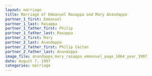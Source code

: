 ```yaml
---
layout: marriage
title: Marriage of Emmanuel Rasappa and Mary Anandappa
partner_1_first: Emmanuel
partner_1_last: Rasappa
partner_1_father_first: Philip
partner_1_father_last: Rasappa
partner_2_first: Mary
partner_2_last: Anandappa
partner_2_father_first: Philip Caitan
partner_2_father_last: Anandappa
image_file: anandappa_mary_rasappa_emmanuel_page_1064_year_1907
date: August 7, 1907
categories: marriage
---
```


